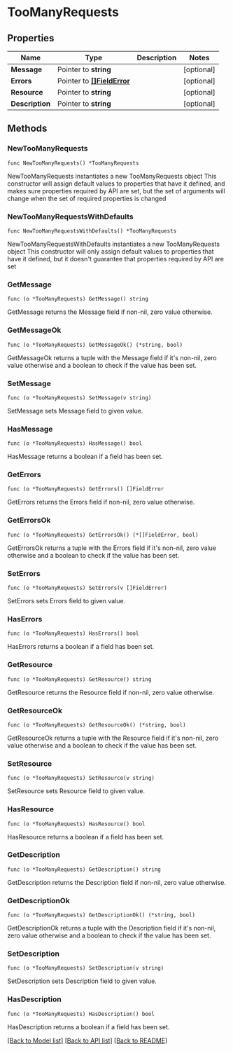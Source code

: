 # TooManyRequests

## Properties

Name | Type | Description | Notes
------------ | ------------- | ------------- | -------------
**Message** | Pointer to **string** |  | [optional] 
**Errors** | Pointer to [**[]FieldError**](FieldError.md) |  | [optional] 
**Resource** | Pointer to **string** |  | [optional] 
**Description** | Pointer to **string** |  | [optional] 

## Methods

### NewTooManyRequests

`func NewTooManyRequests() *TooManyRequests`

NewTooManyRequests instantiates a new TooManyRequests object
This constructor will assign default values to properties that have it defined,
and makes sure properties required by API are set, but the set of arguments
will change when the set of required properties is changed

### NewTooManyRequestsWithDefaults

`func NewTooManyRequestsWithDefaults() *TooManyRequests`

NewTooManyRequestsWithDefaults instantiates a new TooManyRequests object
This constructor will only assign default values to properties that have it defined,
but it doesn't guarantee that properties required by API are set

### GetMessage

`func (o *TooManyRequests) GetMessage() string`

GetMessage returns the Message field if non-nil, zero value otherwise.

### GetMessageOk

`func (o *TooManyRequests) GetMessageOk() (*string, bool)`

GetMessageOk returns a tuple with the Message field if it's non-nil, zero value otherwise
and a boolean to check if the value has been set.

### SetMessage

`func (o *TooManyRequests) SetMessage(v string)`

SetMessage sets Message field to given value.

### HasMessage

`func (o *TooManyRequests) HasMessage() bool`

HasMessage returns a boolean if a field has been set.

### GetErrors

`func (o *TooManyRequests) GetErrors() []FieldError`

GetErrors returns the Errors field if non-nil, zero value otherwise.

### GetErrorsOk

`func (o *TooManyRequests) GetErrorsOk() (*[]FieldError, bool)`

GetErrorsOk returns a tuple with the Errors field if it's non-nil, zero value otherwise
and a boolean to check if the value has been set.

### SetErrors

`func (o *TooManyRequests) SetErrors(v []FieldError)`

SetErrors sets Errors field to given value.

### HasErrors

`func (o *TooManyRequests) HasErrors() bool`

HasErrors returns a boolean if a field has been set.

### GetResource

`func (o *TooManyRequests) GetResource() string`

GetResource returns the Resource field if non-nil, zero value otherwise.

### GetResourceOk

`func (o *TooManyRequests) GetResourceOk() (*string, bool)`

GetResourceOk returns a tuple with the Resource field if it's non-nil, zero value otherwise
and a boolean to check if the value has been set.

### SetResource

`func (o *TooManyRequests) SetResource(v string)`

SetResource sets Resource field to given value.

### HasResource

`func (o *TooManyRequests) HasResource() bool`

HasResource returns a boolean if a field has been set.

### GetDescription

`func (o *TooManyRequests) GetDescription() string`

GetDescription returns the Description field if non-nil, zero value otherwise.

### GetDescriptionOk

`func (o *TooManyRequests) GetDescriptionOk() (*string, bool)`

GetDescriptionOk returns a tuple with the Description field if it's non-nil, zero value otherwise
and a boolean to check if the value has been set.

### SetDescription

`func (o *TooManyRequests) SetDescription(v string)`

SetDescription sets Description field to given value.

### HasDescription

`func (o *TooManyRequests) HasDescription() bool`

HasDescription returns a boolean if a field has been set.


[[Back to Model list]](../README.md#documentation-for-models) [[Back to API list]](../README.md#documentation-for-api-endpoints) [[Back to README]](../README.md)


